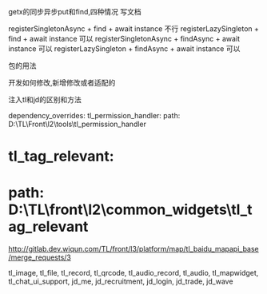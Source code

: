 getx的同步异步put和find,四种情况
写文档

registerSingletonAsync + find + await instance 不行
registerLazySingleton + find + await instance 可以
registerSingletonAsync + findAsync + await instance 可以
registerLazySingleton + findAsync + await instance 可以

包的用法

开发如何修改,新增修改或者适配的

注入tl和jd的区别和方法


dependency_overrides:
  tl_permission_handler:
    path: D:\TL\Front\l2\tools\tl_permission_handler







#  tl_tag_relevant:
#    path: D:\TL\front\l2\common_widgets\tl_tag_relevant

http://gitlab.dev.wiqun.com/TL/front/l3/platform/map/tl_baidu_mapapi_base/merge_requests/3



tl_image, tl_file, tl_record, tl_qrcode, tl_audio_record, tl_audio, tl_mapwidget, tl_chat_ui_support, jd_me, jd_recruitment, jd_login, jd_trade, jd_wave

